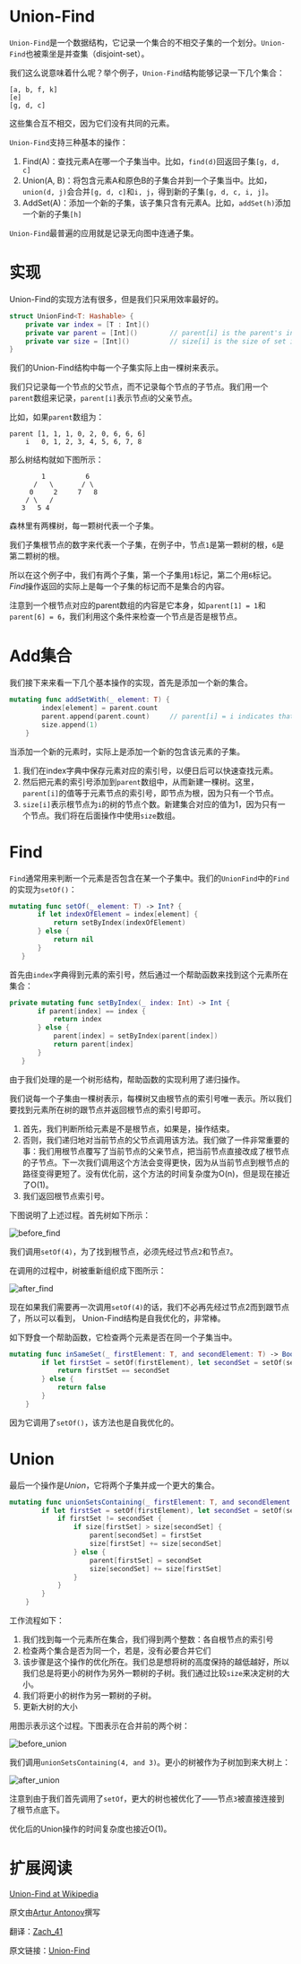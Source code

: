 # Union-Find

`Union-Find`是一个数据结构，它记录一个集合的不相交子集的一个划分。`Union-Find`也被乘坐是并查集（disjoint-set）。

我们这么说意味着什么呢？举个例子，`Union-Find`结构能够记录一下几个集合：

```
[a, b, f, k]
[e]
[g, d, c]
```

这些集合互不相交，因为它们没有共同的元素。

`Union-Find`支持三种基本的操作：

1. Find(A)：查找元素A在哪一个子集当中。比如，`find(d)`回返回子集`[g, d, c]`
2. Union(A, B)：将包含元素A和原色B的子集合并到一个子集当中。比如，`union(d, j)`会合并`[g, d, c]`和`i, j`，得到新的子集`[g, d, c, i, j]`。
3. AddSet(A)：添加一个新的子集，该子集只含有元素A。比如，`addSet(h)`添加一个新的子集`[h]`

`Union-Find`最普遍的应用就是记录无向图中连通子集。

# 实现

Union-Find的实现方法有很多，但是我们只采用效率最好的。

```Swift
struct UnionFind<T: Hashable> {
    private var index = [T : Int]()
    private var parent = [Int]()        // parent[i] is the parent's index of node i
    private var size = [Int]()          // size[i] is the size of set i
}
```
我们的Union-Find结构中每一个子集实际上由一棵树来表示。

我们只记录每一个节点的父节点，而不记录每个节点的子节点。我们用一个`parent`数组来记录，`parent[i]`表示节点i的父亲节点。

比如，如果`parent`数组为：

```
parent [1, 1, 1, 0, 2, 0, 6, 6, 6]
	i   0, 1, 2, 3, 4, 5, 6, 7, 8
```

那么树结构就如下图所示：

```
	    1          6
	  /   \       / \
     0     2     7   8
	/ \   /
   3   5 4
```
森林里有两棵树，每一颗树代表一个子集。

我们子集根节点的数字来代表一个子集，在例子中，节点`1`是第一颗树的根，`6`是第二颗树的根。

所以在这个例子中，我们有两个子集，第一个子集用`1`标记，第二个用`6`标记。*Find*操作返回的实际上是每一个子集的标记而不是集合的内容。

注意到一个根节点对应的parent数组的内容是它本身，如`parent[1] = 1`和`parent[6] = 6`，我们利用这个条件来检查一个节点是否是根节点。

# Add集合

我们接下来来看一下几个基本操作的实现，首先是添加一个新的集合。

```Swift
mutating func addSetWith(_ element: T) {
        index[element] = parent.count
        parent.append(parent.count)     // parent[i] = i indicates that node i is the root node
        size.append(1)
    }
```
当添加一个新的元素时，实际上是添加一个新的包含该元素的子集。

1. 我们在index字典中保存元素对应的索引号，以便日后可以快速查找元素。
2. 然后把元素的索引号添加到`parent`数组中，从而新建一棵树。这里，`parent[i]`的值等于元素节点的索引号，即节点为根，因为只有一个节点。
3. `size[i]`表示根节点为`i`的树的节点个数。新建集合对应的值为1，因为只有一个节点。我们将在后面操作中使用`size`数组。

# Find

`Find`通常用来判断一个元素是否包含在某一个子集中。我们的`UnionFind`中的`Find`的实现为`setOf()`：

```Swift
mutating func setOf(_ element: T) -> Int? {
       if let indexOfElement = index[element] {
           return setByIndex(indexOfElement)
       } else {
           return nil
       }
   }
```

首先由`index`字典得到元素的索引号，然后通过一个帮助函数来找到这个元素所在集合：

```Swift
private mutating func setByIndex(_ index: Int) -> Int {
       if parent[index] == index {
           return index
       } else {
           parent[index] = setByIndex(parent[index])
           return parent[index]
       }
   }
```

由于我们处理的是一个树形结构，帮助函数的实现利用了递归操作。

我们说每一个子集由一棵树表示，每棵树又由根节点的索引号唯一表示。所以我们要找到元素所在树的跟节点并返回根节点的索引号即可。

1. 首先，我们判断所给元素是不是根节点，如果是，操作结束。
2. 否则，我们递归地对当前节点的父节点调用该方法。我们做了一件非常重要的事：我们用根节点覆写了当前节点的父亲节点，把当前节点直接改成了根节点的子节点。下一次我们调用这个方法会变得更快，因为从当前节点到根节点的路径变得更短了。没有优化前，这个方法的时间复杂度为O(n)，但是现在接近了O(1)。
3. 我们返回根节点索引号。

下图说明了上述过程。首先树如下所示：

![before_find](Images/BeforeFind.png)

我们调用`setOf(4)`，为了找到根节点，必须先经过节点`2`和节点`7`。

在调用的过程中，树被重新组织成下图所示：

![after_find](Images/AfterFind.png)

现在如果我们需要再一次调用`setOf(4)`的话，我们不必再先经过节点2而到跟节点了，所以可以看到， Union-Find结构是自我优化的，非常棒。

如下野食一个帮助函数，它检查两个元素是否在同一个子集当中。

```Swift
mutating func inSameSet(_ firstElement: T, and secondElement: T) -> Bool {
        if let firstSet = setOf(firstElement), let secondSet = setOf(secondElement) {
            return firstSet == secondSet
        } else {
            return false
        }
    }
```

因为它调用了`setOf()`，该方法也是自我优化的。

# Union

最后一个操作是*Union*，它将两个子集并成一个更大的集合。

```Swift
mutating func unionSetsContaining(_ firstElement: T, and secondElement: T) {
        if let firstSet = setOf(firstElement), let secondSet = setOf(secondElement) {
            if firstSet != secondSet {
                if size[firstSet] > size[secondSet] {
                    parent[secondSet] = firstSet
                    size[firstSet] += size[secondSet]
                } else {
                    parent[firstSet] = secondSet
                    size[secondSet] += size[firstSet]
                }
            }
        }
    }
```

工作流程如下：

1. 我们找到每一个元素所在集合，我们得到两个整数：各自根节点的索引号
2. 检查两个集合是否为同一个，若是，没有必要合并它们
3. 该步骤是这个操作的优化所在。我们总是想将树的高度保持的越低越好，所以我们总是将更小的树作为另外一颗树的子树。我们通过比较`size`来决定树的大小。
4. 我们将更小的树作为另一颗树的子树。
5. 更新大树的大小

用图示表示这个过程。下图表示在合并前的两个树：

![before_union](Images/BeforeUnion.png)

我们调用`unionSetsContaining(4, and 3)`。更小的树被作为子树加到来大树上：

![after_union](Images/AfterUnion.png)

注意到由于我们首先调用了`setOf`，更大的树也被优化了——节点`3`被直接连接到了根节点底下。

优化后的Union操作的时间复杂度也接近O(1)。

# 扩展阅读

[Union-Find at Wikipedia](https://en.wikipedia.org/wiki/Disjoint-set_data_structure)

原文由[Artur Antonov](https://github.com/goingreen)撰写

翻译：[Zach_41](https://github.com/Zach41)

原文链接：[Union-Find](https://github.com/raywenderlich/swift-algorithm-club/blob/master/Union-Find/README.markdown)
